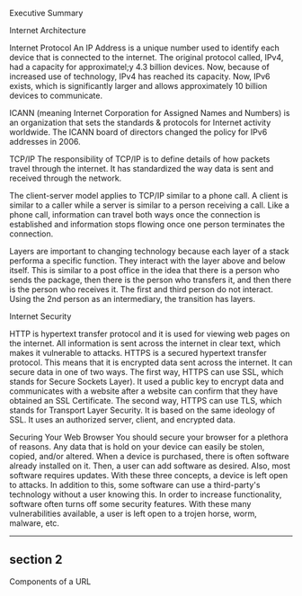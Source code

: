 Executive Summary 

Internet Architecture

Internet Protocol
An IP Address is a unique number used to identify each device that is connected to the internet.  The original protocol called, IPv4, had a capacity for approximatel;y 4.3 billion devices.  Now, because of increased use of technology, IPv4 has reached its capacity.  Now, IPv6 exists, which is significantly larger and allows approximately 10 billion devices to communicate.   

ICANN (meaning Internet Corporation for Assigned Names and Numbers) is an organization that sets the standards & protocols for Internet activity worldwide.  The ICANN board of directors changed the policy for IPv6 addresses in 2006.

TCP/IP
The responsibility of TCP/IP is to define details of how packets travel through the internet.  It has standardized the way data is sent and received through the network.  

The client-server model applies to TCP/IP similar to a phone call.  A client is similar to a caller while a server is similar to a person receiving a call.   Like a phone call, information can travel both ways once the connection is established and information stops flowing once one person terminates the connection. 

Layers are important to changing technology because each layer of a stack performa a specific function.  They interact with the layer above and below itself.  This is similar to a post office in the idea that there is a person who sends the package, then there is the person who transfers it, and then there is the person who receives it.  The first and third person do not interact.  Using the 2nd person as an intermediary, the transition has layers. 

Internet Security

HTTP is hypertext transfer protocol and it is used for viewing web pages on the internet.  All information is sent across the internet in clear text, which makes it vulnerable to attacks.  HTTPS is a secured hypertext transfer protocol.  This means that it is encrypted data sent across the internet.  It can secure data in one of two ways.  The first way, HTTPS can use SSL, which stands for Secure Sockets Layer). It used a public key to encrypt data and communicates with a website after a website can confirm that they have obtained an SSL Certificate.  The second way, HTTPS can use TLS, which stands for Transport Layer Security.  It is based on the same ideology of SSL.  It uses an authorized server, client, and encrypted data. 

Securing Your Web Browser
You should secure your browser for a plethora of reasons. Any data that is hold on your device can easily be stolen, copied, and/or altered.  When a device is purchased, there is often software already installed on it.  Then, a user can add software as desired.  Also, most software requires updates.  With these three concepts, a device is left open to attacks.  In addition to this, some software can use a third-party's technology without a user knowing this.  In order to increase functionality, software often turns off some security features.  With these many vulnerabilities available, a user is left open to a trojen horse, worm, malware, etc. 


------------------------------------------------------------------------------------------------
section 2 
------------------------------------------------------------------------------------------------

Components of a URL








